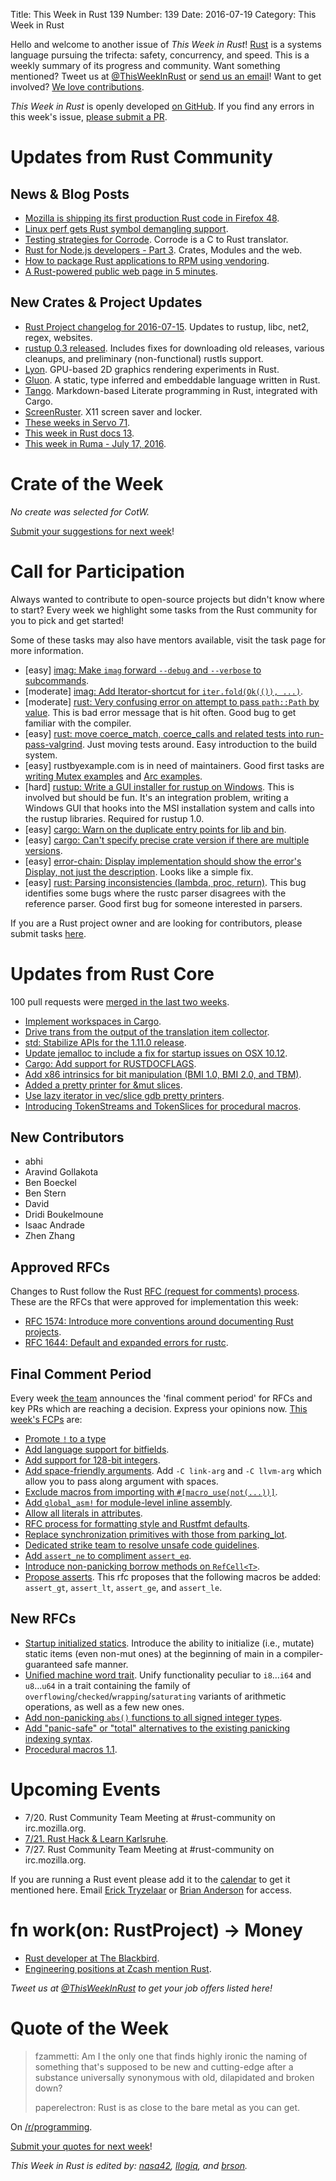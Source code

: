 Title: This Week in Rust 139
Number: 139
Date: 2016-07-19
Category: This Week in Rust

Hello and welcome to another issue of *This Week in Rust*!
[Rust](http://rust-lang.org) is a systems language pursuing the trifecta:
safety, concurrency, and speed. This is a weekly summary of its progress and
community. Want something mentioned? Tweet us at [@ThisWeekInRust](https://twitter.com/ThisWeekInRust) or [send us an
email](mailto:corey@octayn.net?subject=This%20Week%20in%20Rust%20Suggestion)!
Want to get involved? [We love
contributions](https://github.com/rust-lang/rust/blob/master/CONTRIBUTING.md).

*This Week in Rust* is openly developed [on GitHub](https://github.com/cmr/this-week-in-rust).
If you find any errors in this week's issue, [please submit a PR](https://github.com/cmr/this-week-in-rust/pulls).

# Updates from Rust Community

## News & Blog Posts

* [Mozilla is shipping its first production Rust code in Firefox 48](https://hacks.mozilla.org/2016/07/shipping-rust-in-firefox/).
* [Linux perf gets Rust symbol demangling support](https://git.kernel.org/cgit/linux/kernel/git/tip/tip.git/commit/?id=cae15db74999edb96dd9f5bbd4d55849391dd92b).
* [Testing strategies for Corrode](http://jamey.thesharps.us/2016/07/testing-strategies-for-corrode.html). Corrode is a C to Rust translator.
* [Rust for Node.js developers - Part 3](http://fredrik.anderzon.se/rust-for-node-js-developers-part-3-crates-modules-and-the-web/). Crates, Modules and the web.
* [How to package Rust applications to RPM using vendoring](https://czanik.blogs.balabit.com/2016/07/how-to-package-rust-applications-to-rpm-using-vendoring/).
* [A Rust-powered public web page in 5 minutes](https://medium.com/@rap2h/a-rust-powered-public-website-in-5-minutes-b682d8527b6b).

## New Crates & Project Updates

* [Rust Project changelog for
  2016-07-15](https://users.rust-lang.org/t/rust-project-changelog-for-2016-07-15/6555/1). Updates
  to rustup, libc, net2, regex, websites.
* [rustup 0.3
  released](https://internals.rust-lang.org/t/beta-testing-rustup-rs/3316/144). Includes
  fixes for downloading old releases, various cleanups, and
  preliminary (non-functional) rustls support.
* [Lyon](https://github.com/nical/lyon). GPU-based 2D graphics rendering experiments in Rust.
* [Gluon](https://github.com/Marwes/gluon). A static, type inferred and embeddable language written in Rust.
* [Tango](https://github.com/pnkfelix/tango). Markdown-based Literate programming in Rust, integrated with Cargo.
* [ScreenRuster](https://github.com/meh/screenruster). X11 screen saver and locker.
* [These weeks in Servo 71](https://blog.servo.org/2016/07/18/twis-71/).
* [This week in Rust docs 13](https://guillaumegomez.github.io/this-week-in-rust-docs/blog/this-week-in-rust-docs-13).
* [This week in Ruma - July 17, 2016](https://www.ruma.io/news/this-week-in-ruma-2016-07-17/).

# Crate of the Week

*No create was selected for CotW.*

[Submit your suggestions for next week][submit_crate]!

[submit_crate]: https://users.rust-lang.org/t/crate-of-the-week/2704

# Call for Participation

Always wanted to contribute to open-source projects but didn't know where to start?
Every week we highlight some tasks from the Rust community for you to pick and get started!

Some of these tasks may also have mentors available, visit the task page for more information.

* [easy] [imag: Make `imag` forward `--debug` and `--verbose` to subcommands](https://github.com/matthiasbeyer/imag/issues/506).
* [moderate] [imag: Add Iterator-shortcut for `iter.fold(Ok(()), ...)`](https://github.com/matthiasbeyer/imag/issues/499).
* [moderate] [rust: Very confusing error on attempt to pass
  `path::Path` by
  value](https://github.com/rust-lang/rust/issues/23286). This is bad
  error message that is hit often. Good bug to get familiar with the
  compiler.
* [easy] [rust: move coerce_match, coerce_calls and related tests into
  run-pass-valgrind](https://github.com/rust-lang/rust/issues/21696). Just
  moving tests around. Easy introduction to the build system.
* [easy] rustbyexample.com is in need of maintainers. Good first tasks
  are [writing Mutex examples](https://github.com/rust-lang/rust-by-example/issues/105)
  and [Arc examples](https://github.com/rust-lang/rust-by-example/issues/104).
* [hard] [rustup: Write a GUI installer for rustup on
  Windows](https://github.com/rust-lang-nursery/rustup.rs/issues/253). This
  is involved but should be fun. It's an integration problem, writing
  a Windows GUI that hooks into the MSI installation system and calls
  into the rustup libraries. Required for rustup 1.0.
* [easy] [cargo: Warn on the duplicate entry points for lib and
  bin](https://github.com/rust-lang/cargo/issues/2800).
* [easy] [cargo: Can't specify precise crate version if there are
  multiple versions](https://github.com/rust-lang/cargo/issues/2773).
* [easy] [error-chain: Display implementation should show the error's
  Display, not just the
  description](https://github.com/brson/error-chain/issues/2). Looks
  like a simple fix.
* [easy] [rust: Parsing inconsistencies (lambda, proc,
  return)](https://github.com/rust-lang/rust/issues/28784). This bug
  identifies some bugs where the rustc parser disagrees with the
  reference parser. Good first bug for someone interested in parsers.

If you are a Rust project owner and are looking for contributors, please submit tasks [here][guidelines].

[guidelines]: https://users.rust-lang.org/t/twir-call-for-participation/4821

# Updates from Rust Core

100 pull requests were [merged in the last two weeks][merged].

[merged]: https://github.com/issues?q=is%3Apr+org%3Arust-lang+is%3Amerged+merged%3A2016-07-04..2016-07-11

* [Implement workspaces in Cargo](https://github.com/rust-lang/cargo/pull/2759).
* [Drive trans from the output of the translation item collector](https://github.com/rust-lang/rust/pull/33890).
* [std: Stabilize APIs for the 1.11.0 release](https://github.com/rust-lang/rust/pull/34530).
* [Update jemalloc to include a fix for startup issues on OSX 10.12](https://github.com/rust-lang/rust/pull/34719).
* [Cargo: Add support for RUSTDOCFLAGS](https://github.com/rust-lang/cargo/pull/2794).
* [Add x86 intrinsics for bit manipulation (BMI 1.0, BMI 2.0, and TBM)](https://github.com/rust-lang/rust/pull/34412).
* [Added a pretty printer for &mut slices](https://github.com/rust-lang/rust/pull/34550).
* [Use lazy iterator in vec/slice gdb pretty printers](https://github.com/rust-lang/rust/pull/34639).
* [Introducing TokenStreams and TokenSlices for procedural macros](https://github.com/rust-lang/rust/pull/34575).

## New Contributors

* abhi
* Aravind Gollakota
* Ben Boeckel
* Ben Stern
* David
* Dridi Boukelmoune
* Isaac Andrade
* Zhen Zhang

## Approved RFCs

Changes to Rust follow the Rust [RFC (request for comments)
process](https://github.com/rust-lang/rfcs#rust-rfcs). These
are the RFCs that were approved for implementation this week:

* [RFC 1574: Introduce more conventions around documenting Rust projects](https://github.com/rust-lang/rfcs/pull/1574).
* [RFC 1644: Default and expanded errors for rustc](https://github.com/rust-lang/rfcs/pull/1644).

## Final Comment Period

Every week [the team](https://www.rust-lang.org/team.html) announces the
'final comment period' for RFCs and key PRs which are reaching a
decision. Express your opinions now. [This week's FCPs][fcp] are:

[fcp]: https://github.com/rust-lang/rfcs/labels/final-comment-period

* [Promote `!` to a type](https://github.com/rust-lang/rfcs/pull/1216)
* [Add language support for bitfields](https://github.com/rust-lang/rfcs/pull/1449).
* [Add support for 128-bit integers](https://github.com/rust-lang/rfcs/pull/1504).
* [Add space-friendly arguments](https://github.com/rust-lang/rfcs/pull/1509). Add `-C link-arg` and `-C llvm-arg` which allow you to pass along argument with spaces.
* [Exclude macros from importing with `#[macro_use(not(...))]`](https://github.com/rust-lang/rfcs/pull/1517).
* [Add `global_asm!` for module-level inline assembly](https://github.com/rust-lang/rfcs/pull/1548).
* [Allow all literals in attributes](https://github.com/rust-lang/rfcs/pull/1559).
* [RFC process for formatting style and Rustfmt defaults](https://github.com/rust-lang/rfcs/pull/1607).
* [Replace synchronization primitives with those from parking_lot](https://github.com/rust-lang/rfcs/pull/1632).
* [Dedicated strike team to resolve unsafe code guidelines](https://github.com/rust-lang/rfcs/pull/1643).
* [Add `assert_ne` to compliment `assert_eq`](https://github.com/rust-lang/rfcs/pull/1653).
* [Introduce non-panicking borrow methods on `RefCell<T>`](https://github.com/rust-lang/rfcs/pull/1660).
* [Propose asserts](https://github.com/rust-lang/rfcs/pull/1662). This rfc proposes that the following macros be added: `assert_gt`, `assert_lt`, `assert_ge`, and `assert_le`.

## New RFCs

* [Startup initialized statics](https://github.com/rust-lang/rfcs/pull/1674). Introduce the ability to initialize (i.e., mutate) static items (even non-mut ones) at the beginning of main in a compiler-guaranteed safe manner.
* [Unified machine word trait](https://github.com/rust-lang/rfcs/pull/1676). Unify functionality peculiar to `i8`…`i64` and `u8`…`u64` in a trait containing the family of `overflowing`/`checked`/`wrapping`/`saturating` variants of arithmetic operations, as well as a few new ones.
* [Add non-panicking `abs()` functions to all signed integer types](https://github.com/rust-lang/rfcs/pull/1678).
* [Add "panic-safe" or "total" alternatives to the existing panicking indexing syntax](https://github.com/rust-lang/rfcs/pull/1679).
* [Procedural macros 1.1](https://github.com/rust-lang/rfcs/pull/1681).

# Upcoming Events

* 7/20. Rust Community Team Meeting at #rust-community on irc.mozilla.org.
* [7/21. Rust Hack & Learn Karlsruhe](http://www.meetup.com/Rust-Hack-Learn-Karlsruhe/events/232621692/).
* 7/27. Rust Community Team Meeting at #rust-community on irc.mozilla.org.

If you are running a Rust event please add it to the [calendar] to get
it mentioned here. Email [Erick Tryzelaar][erickt] or [Brian
Anderson][brson] for access.

[calendar]: https://www.google.com/calendar/embed?src=apd9vmbc22egenmtu5l6c5jbfc%40group.calendar.google.com
[erickt]: mailto:erick.tryzelaar@gmail.com
[brson]: mailto:banderson@mozilla.com

# fn work(on: RustProject) -> Money

* [Rust developer at The Blackbird](https://rust.jobboard.io/jobs/394482-rust-developer-at-the-blackbird).
* [Engineering positions at Zcash mention Rust](https://z.cash/blog/hiring.html).

*Tweet us at [@ThisWeekInRust](https://twitter.com/ThisWeekInRust) to get your job offers listed here!*

# Quote of the Week

> fzammetti:
> Am I the only one that finds highly ironic the naming of something that's supposed to be new and cutting-edge after a substance universally synonymous with old, dilapidated and broken down?
>
> paperelectron:
> Rust is as close to the bare metal as you can get.

On [/r/programming](https://www.reddit.com/r/programming/comments/4sgzk5/shipping_rust_in_firefox/d59d2lp).

[Submit your quotes for next week][submit]!

[submit]: http://users.rust-lang.org/t/twir-quote-of-the-week/328

*This Week in Rust is edited by: [nasa42](https://github.com/nasa42), [llogiq](https://github.com/llogiq), and [brson](https://github.com/brson).*
